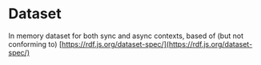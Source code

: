 # Dataset

In memory dataset for both sync and async contexts, based of (but not conforming to) [https://rdf.js.org/dataset-spec/](https://rdf.js.org/dataset-spec/)


